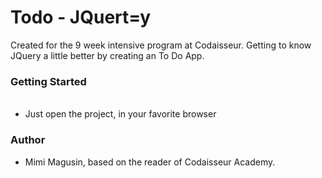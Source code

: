 <h1> Todo - JQuert=y</h1>

Created for the 9 week intensive program at Codaisseur. Getting to know JQuery a little better by creating an To Do App.

<h3>Getting Started</h3>
      
 <ul> 
  <li>Just open the project, in your favorite browser</li>
 </ul>

<h3>Author</h3>
 <ul>
  <li>Mimi Magusin, based on the reader of Codaisseur Academy.</li>
 </ul>

